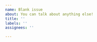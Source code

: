 ```yaml
---
name: Blank issue
about: You can talk about anything else!
title: ''
labels: ''
assignees: ''

---
```



